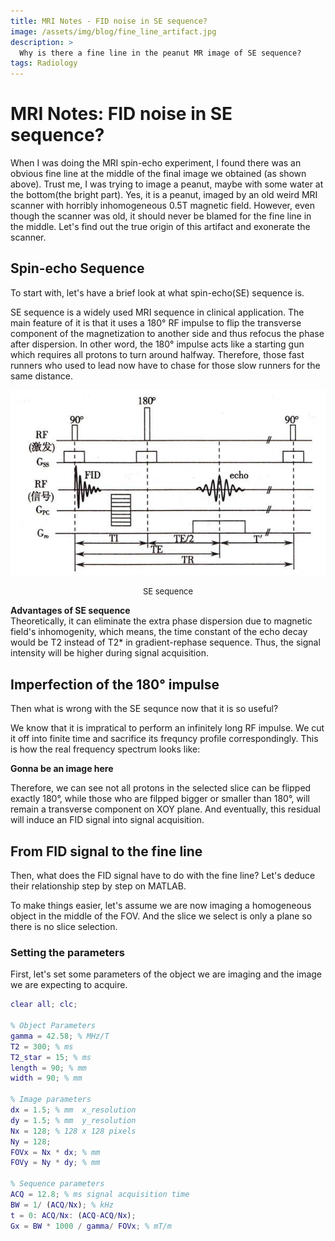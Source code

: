 ```yaml
---
title: MRI Notes - FID noise in SE sequence?
image: /assets/img/blog/fine_line_artifact.jpg
description: >
  Why is there a fine line in the peanut MR image of SE sequence?
tags: Radiology
---
```


# MRI Notes: FID noise in SE sequence?
When I was doing the MRI spin-echo experiment, I found there was an obvious fine line at the middle of the final image we obtained
(as shown above). Trust me, I was trying to image a peanut, maybe with some water at the bottom(the bright part). Yes, it is a peanut,
imaged by an old weird MRI scanner with horribly inhomogeneous 0.5T magnetic field. However, even though the scanner was old, it should
never be blamed for the fine line in the middle. Let's find out the true origin of this artifact and exonerate the scanner.

## Spin-echo Sequence
To start with, let's have a brief look at what spin-echo(SE) sequence is.

SE sequence is a widely used MRI sequence in clinical application. The main feature of it is that it uses a 180° RF impulse to flip the transverse component of the magnetization to another side and thus refocus the phase after dispersion. In other word, the 180° impulse acts like a starting gun which requires all protons to turn around halfway. Therefore, those fast runners who used to lead now have to chase for those slow runners for the same distance. 

![SE_sequence](/assets/img/blog/spin-echo-sequence.jpg)
<center><font size="2">SE sequence</font></center>

**Advantages of SE sequence**  
Theoretically, it can eliminate the extra phase dispersion due to magnetic field's inhomogenity, which means, the time constant of the echo decay would be T2 instead of T2* in gradient-rephase sequence. Thus, the signal intensity will be higher during signal acquisition.


## Imperfection of the 180° impulse
Then what is wrong with the SE sequnce now that it is so useful? 

We know that it is impratical to perform an infinitely long RF impulse. We cut it off into finite time and sacrifice its frequncy profile correspondingly. This is how the real frequency spectrum looks like:

**Gonna be an image here**

Therefore, we can see not all protons in the selected slice can be flipped exactly 180°, while those who are filpped bigger or smaller than 180°, will remain a transverse component on XOY plane. And eventually, this residual will induce an FID signal into signal acquisition.

## From FID signal to the fine line
Then, what does the FID signal have to do with the fine line? Let's deduce their relationship step by step on MATLAB.

To make things easier, let's assume we are now imaging a homogeneous object in the middle of the FOV. And the slice we select is only a plane so there is no slice selection.
### Setting the parameters
First, let's set some parameters of the object we are imaging and the image we are expecting to acquire.

```matlab
clear all; clc;

% Object Parameters
gamma = 42.58; % MHz/T
T2 = 300; % ms
T2_star = 15; % ms
length = 90; % mm
width = 90; % mm

% Image parameters
dx = 1.5; % mm  x_resolution
dy = 1.5; % mm  y_resolution
Nx = 128; % 128 x 128 pixels
Ny = 128;
FOVx = Nx * dx; % mm
FOVy = Ny * dy; % mm

% Sequence parameters
ACQ = 12.8; % ms signal acquisition time
BW = 1/ (ACQ/Nx); % kHz
t = 0: ACQ/Nx: (ACQ-ACQ/Nx);
Gx = BW * 1000 / gamma/ FOVx; % mT/m
```
